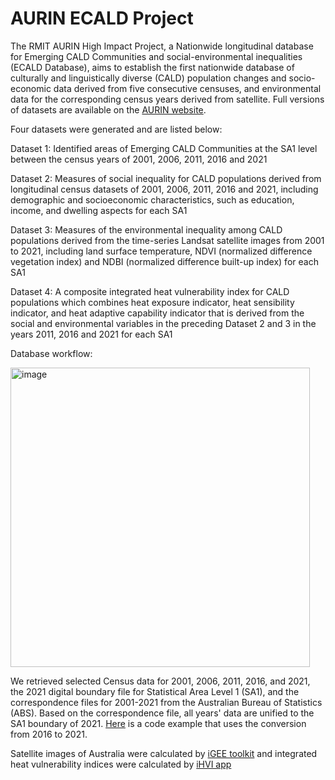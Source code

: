 # AURIN ECALD Project
The RMIT AURIN High Impact Project, a Nationwide longitudinal database for Emerging CALD Communities and social-environmental inequalities (ECALD Database), aims to establish the first nationwide database of culturally and linguistically diverse (CALD) population changes and socio-economic data derived from five consecutive censuses, and environmental data for the corresponding census years derived from satellite. Full versions of datasets are available on the [AURIN website](https://aurin.org.au/).

Four datasets were generated and are listed below:

Dataset 1: Identified areas of Emerging CALD Communities at the SA1 level between the census years of 2001, 2006, 2011, 2016 and 2021

Dataset 2: Measures of social inequality for CALD populations derived from longitudinal census datasets of 2001, 2006, 2011, 2016 and 2021, including demographic and socioeconomic characteristics, such as education, income, and dwelling aspects for each SA1

Dataset 3: Measures of the environmental inequality among CALD populations derived from the time-series Landsat satellite images from 2001 to 2021, including land surface temperature, NDVI (normalized difference vegetation index) and NDBI (normalized difference built-up index) for each SA1

Dataset 4: A composite integrated heat vulnerability index for CALD populations which combines heat exposure indicator, heat sensibility indicator, and heat adaptive capability indicator that is derived from the social and environmental variables in the preceding Dataset 2 and 3 in the years 2011, 2016 and 2021 for each SA1

Database workflow:

<img width="479" alt="image" src="https://github.com/WenhuiCaii/AURIN_CALD_Project/assets/112457418/95438fc3-bbfb-4688-861d-a567376992ed">

We retrieved selected Census data for 2001, 2006, 2011, 2016, and 2021, the 2021 digital boundary file for Statistical Area Level 1 (SA1), and the correspondence files for 2001-2021 from the Australian Bureau of Statistics (ABS). Based on the correspondence file, all years' data are unified to the SA1 boundary of 2021. [Here](https://github.com/WenhuiCaii/AURIN_CALD_Project/blob/11024aa33473e894379718d1e6167de492621a84/SA1%202016%20to%202021/SA1_2016_to_2021.ipynb) is a code example that uses the conversion from 2016 to 2021. 

Satellite images of Australia were calculated by [iGEE toolkit](https://kaigewang1.users.earthengine.app/view/igee-beta) and integrated heat vulnerability indices were calculated by [iHVI app](https://github.com/IGEE-IHVI/iHVI-app)
